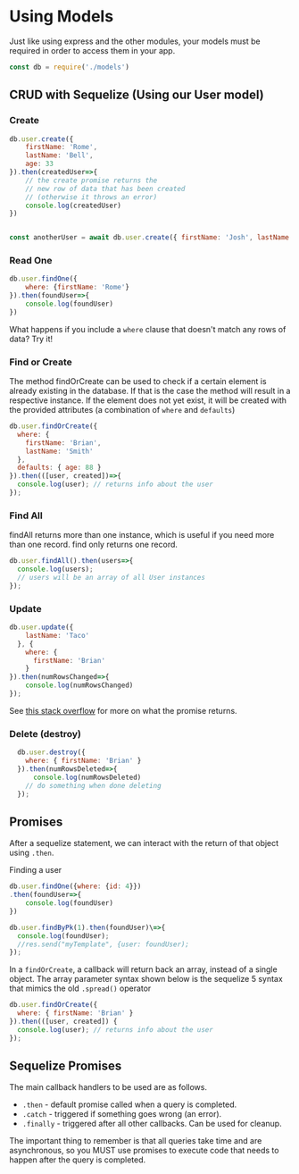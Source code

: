# Using Models

Just like using express and the other modules, your models must be required in order to access them in your app.

```javascript
const db = require('./models')
```

## CRUD with Sequelize \(Using our User model\)

### Create

```javascript
db.user.create({
    firstName: 'Rome',
    lastName: 'Bell',
    age: 33
}).then(createdUser=>{
    // the create promise returns the
    // new row of data that has been created
    // (otherwise it throws an error)
    console.log(createdUser)
})


const anotherUser = await db.user.create({ firstName: 'Josh', lastName: 'Smith', age: 49000 });
```

### Read One

```javascript
db.user.findOne({
    where: {firstName: 'Rome'}
}).then(foundUser=>{
    console.log(foundUser)
})
```

What happens if you include a `where` clause that doesn't match any rows of data? Try it!

### Find or Create

The method findOrCreate can be used to check if a certain element is already existing in the database. If that is the case the method will result in a respective instance. If the element does not yet exist, it will be created with the provided attributes \(a combination of `where` and `defaults`\)

```javascript
db.user.findOrCreate({
  where: {
    firstName: 'Brian',
    lastName: 'Smith'
  },
  defaults: { age: 88 }
}).then(([user, created])=>{
  console.log(user); // returns info about the user
});
```

### Find All

findAll returns more than one instance, which is useful if you need more than one record. find only returns one record.

```javascript
db.user.findAll().then(users=>{
  console.log(users);
  // users will be an array of all User instances
});
```

### Update

```javascript
db.user.update({
    lastName: 'Taco'
  }, {
    where: {
      firstName: 'Brian'
    }
}).then(numRowsChanged=>{
    console.log(numRowsChanged)
});
```

See [this stack overflow](https://stackoverflow.com/questions/38524938/sequelize-update-record-and-return-result) for more on what the promise returns.

### Delete \(destroy\)

```javascript
  db.user.destroy({
    where: { firstName: 'Brian' }
  }).then(numRowsDeleted=>{
      console.log(numRowsDeleted)
    // do something when done deleting
  });
```

## Promises

After a sequelize statement, we can interact with the return of that object using `.then`.

Finding a user

```javascript
db.user.findOne({where: {id: 4}})
.then(foundUser=>{
    console.log(foundUser)
})
```

```javascript
db.user.findByPk(1).then(foundUser)\=>{
  console.log(foundUser);
  //res.send("myTemplate", {user: foundUser);
});
```

In a `findOrCreate`, a callback will return back an array, instead of a single object. The array parameter syntax shown below is the sequelize 5 syntax that mimics the old `.spread()` operator

```javascript
db.user.findOrCreate({
  where: { firstName: 'Brian' }
}).then(([user, created]) {
  console.log(user); // returns info about the user
});
```

## Sequelize Promises

The main callback handlers to be used are as follows.

* `.then` - default promise called when a query is completed.
* `.catch` - triggered if something goes wrong \(an error\).
* `.finally` - triggered after all other callbacks. Can be used for cleanup.

The important thing to remember is that all queries take time and are asynchronous, so you MUST use promises to execute code that needs to happen after the query is completed.


